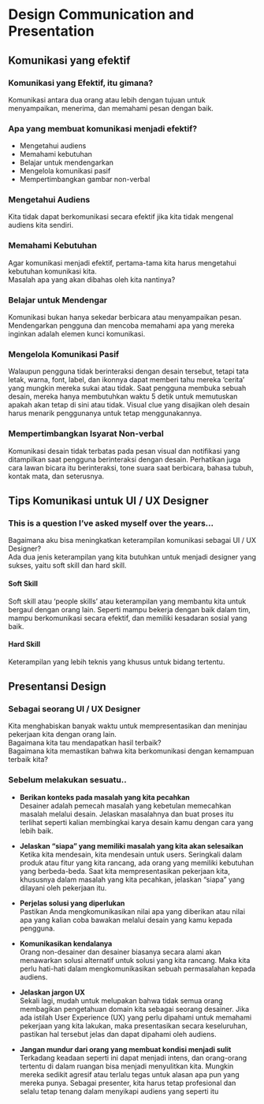 # Design Communication and Presentation

## Komunikasi yang efektif
### Komunikasi yang Efektif, itu gimana?
Komunikasi antara dua orang atau lebih dengan tujuan untuk menyampaikan, menerima, dan memahami pesan dengan baik.

### Apa yang membuat komunikasi menjadi efektif?
- Mengetahui audiens
- Memahami kebutuhan
- Belajar untuk mendengarkan
- Mengelola komunikasi pasif
- Mempertimbangkan gambar non-verbal

### Mengetahui Audiens
Kita tidak dapat berkomunikasi secara efektif jika kita tidak mengenal audiens kita sendiri.

### Memahami Kebutuhan
Agar komunikasi menjadi efektif, pertama-tama kita harus mengetahui kebutuhan komunikasi kita. <br/>
Masalah apa yang akan dibahas oleh kita nantinya?

### Belajar untuk Mendengar
Komunikasi bukan hanya sekedar berbicara atau menyampaikan pesan. Mendengarkan pengguna dan mencoba memahami apa yang mereka inginkan adalah elemen kunci komunikasi.

### Mengelola Komunikasi Pasif
Walaupun pengguna tidak berinteraksi dengan desain tersebut, tetapi tata letak, warna, font, label, dan ikonnya dapat memberi tahu mereka ‘cerita’ yang mungkin mereka sukai atau tidak. Saat pengguna membuka sebuah desain, mereka hanya membutuhkan waktu 5 detik untuk memutuskan apakah akan tetap di sini atau tidak. Visual clue yang disajikan oleh desain harus menarik penggunanya untuk tetap menggunakannya.

### Mempertimbangkan Isyarat Non-verbal
Komunikasi desain tidak terbatas pada pesan visual dan notifikasi yang ditampilkan saat pengguna berinteraksi dengan desain. Perhatikan juga cara lawan bicara itu berinteraksi, tone suara saat berbicara, bahasa tubuh, kontak mata, dan seterusnya.

## Tips Komunikasi untuk UI / UX Designer
### This is a question I’ve asked myself over the years...
Bagaimana aku bisa meningkatkan keterampilan komunikasi  sebagai UI /  UX Designer? <br/>
Ada dua jenis keterampilan yang kita butuhkan untuk menjadi designer yang sukses, yaitu soft skill dan hard skill.

#### Soft Skill
Soft skill atau ‘people skills’ atau keterampilan yang membantu kita untuk bergaul dengan orang lain. Seperti mampu bekerja dengan baik dalam tim, mampu berkomunikasi secara efektif, dan memiliki kesadaran sosial yang baik.

#### Hard Skill
Keterampilan yang lebih teknis yang khusus untuk bidang tertentu.

## Presentansi Design
### Sebagai seorang UI / UX Designer
Kita menghabiskan banyak waktu untuk mempresentasikan dan meninjau pekerjaan kita dengan orang lain. <br/>
Bagaimana kita tau mendapatkan hasil terbaik? <br/>
Bagaimana kita memastikan bahwa kita berkomunikasi dengan kemampuan terbaik kita?

### Sebelum melakukan sesuatu..
- **Berikan konteks pada masalah yang kita pecahkan** <br/>
Desainer adalah pemecah masalah yang kebetulan memecahkan masalah melalui desain. Jelaskan masalahnya dan buat proses itu terlihat seperti kalian membingkai karya desain kamu dengan cara yang lebih baik.

- **Jelaskan “siapa” yang memiliki masalah yang kita akan selesaikan** <br/>
Ketika kita mendesain, kita mendesain untuk users. Seringkali dalam produk atau fitur yang kita rancang, ada orang yang memiliki kebutuhan yang berbeda-beda. Saat kita mempresentasikan pekerjaan kita, khususnya dalam masalah yang kita pecahkan, jelaskan “siapa” yang dilayani oleh pekerjaan itu.

- **Perjelas solusi yang diperlukan** <br/>
Pastikan Anda mengkomunikasikan nilai apa yang diberikan atau nilai apa yang kalian coba bawakan melalui desain yang kamu kepada pengguna.

- **Komunikasikan kendalanya** <br/>
Orang non-desainer dan desainer biasanya secara alami akan menawarkan solusi alternatif untuk solusi yang kita rancang. Maka kita perlu hati-hati dalam mengkomunikasikan sebuah permasalahan kepada audiens.

- **Jelaskan jargon UX** <br/>
Sekali lagi, mudah untuk melupakan bahwa tidak semua orang membagikan pengetahuan domain kita sebagai seorang desainer. Jika ada istilah User Experience (UX) yang perlu dipahami untuk memahami pekerjaan yang kita lakukan, maka presentasikan secara keseluruhan, pastikan hal tersebut jelas dan dapat dipahami oleh audiens.

- **Jangan mundur dari orang yang membuat kondisi menjadi sulit** <br/>
Terkadang keadaan seperti ini dapat menjadi intens, dan orang-orang tertentu di dalam ruangan bisa menjadi menyulitkan kita. Mungkin mereka sedikit agresif atau terlalu tegas untuk alasan apa pun yang mereka punya. Sebagai presenter, kita harus tetap profesional dan selalu tetap tenang dalam menyikapi audiens yang seperti itu
